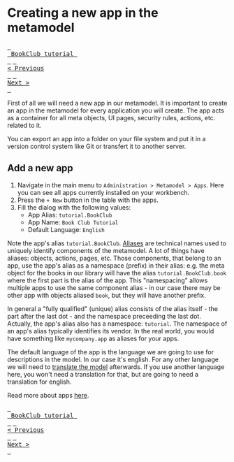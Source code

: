 # Creating a new app in the metamodel

[<kbd> <br> BookClub tutorial <br> </kbd>](index.md) [<kbd> <br>< Previous <br> </kbd>](01_Preparation.md) [<kbd> <br>Next > <br> </kbd>](03_Connecting_to_an_sql_database.md)

First of all we will need a new app in our metamodel. It is important to create an app in the metamodel for every application you will create. The app acts as a container for all meta objects, UI pages, security rules, actions, etc. related to it. 

You can export an app into a folder on your file system and put it in a version control system like Git or transfert it to another server. 

## Add a new app

1. Navigate in the main menu to `Administration > Metamodel > Apps`. Here you can see all apps currently installed on your workbench.
2. Press the `+ New` button in the table with the apps.
3. Fill the dialog with the following values:
	- App Alias: `tutorial.BookClub`
	- App Name: `Book Club Tutorial`
	- Default Language: `English`
	
Note the app's alias `tutorial.BookClub`. [Aliases](../../understanding_the_metamodel/Aliases_and_selectors.md) are technical names used to uniquely identify components of the metamodel. A lot of things have aliases: objects, actions, pages, etc. Those components, that belong to an app, use the app's alias as a namespace (prefix) in their alias: e.g. the meta object for the books in our library will have the alias `tutorial.BookClub.book` where the first part is the alias of the app. This "namespacing" allows multiple apps to use the same component alias - in our case there may be other app with objects aliased `book`, but they will have another prefix.

In general a "fully qualified" (unique) alias consists of the alias itself - the part after the last dot - and the namespace preceeding the last dot. Actually, the app's alias also has a namespace: `tutorial`. The namespace of an app's alias typically identifies its vendor. In the real world, you would have something like `mycompany.app` as aliases for your apps.

The default language of the app is the language we are going to use for descriptions in the model. In our case it's english. For any other language we will need to [translate the model](X_Adding_translations.md) afterwards. If you use another language here, you won't need a translation for that, but are going to need a translation for english.

Read more about apps [here](../../understanding_the_metamodel/App_metamodel.md).

[<kbd> <br> BookClub tutorial <br> </kbd>](index.md) [<kbd> <br>< Previous <br> </kbd>](01_Preparation.md) [<kbd> <br>Next > <br> </kbd>](03_Connecting_to_an_sql_database.md)